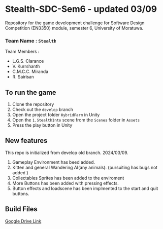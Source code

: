 # Stealth-SDC-Sem6 - updated 03/09

Repository for the game development challenge for Software Design Competition (EN3350) module, semester 6, University of Moratuwa.

### Team Name : `Stealth`

Team Members :

- L.G.S. Clarance
- V. Kurrshanth
- C.M.C.C. Miranda
- R. Sairisan




## To run the game

1. Clone the repository
2. Check out the `develop` branch
3. Open the project folder `HybridFarm` in Unity
4. Open the `1.StealthInto` scene from the `Scenes` folder in `Assets`
5. Press the play button in Unity



## New features

This repo is initialized from develop old branch. 2024/03/09.
1. Gameplay Environment has beed added.
2. Kitten and general Wandering AI(any animals). (pursuiting has bugs not added )
3. Collectables Sprites has been added to the enviroment
4. More Buttons has been added with pressing effects.
5. Button effects and loadscene has been implmented to the start and quit buttons.

## Build Files

[Google Drive Link](https://drive.google.com/drive/folders/1x9ckV4PBiQQmFJFeM9Lc-lMinPLyw9nR?usp=sharing)
